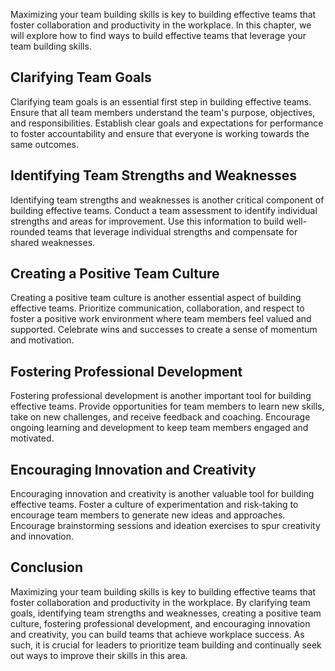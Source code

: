 
Maximizing your team building skills is key to building effective teams that foster collaboration and productivity in the workplace. In this chapter, we will explore how to find ways to build effective teams that leverage your team building skills.

Clarifying Team Goals
---------------------

Clarifying team goals is an essential first step in building effective teams. Ensure that all team members understand the team's purpose, objectives, and responsibilities. Establish clear goals and expectations for performance to foster accountability and ensure that everyone is working towards the same outcomes.

Identifying Team Strengths and Weaknesses
-----------------------------------------

Identifying team strengths and weaknesses is another critical component of building effective teams. Conduct a team assessment to identify individual strengths and areas for improvement. Use this information to build well-rounded teams that leverage individual strengths and compensate for shared weaknesses.

Creating a Positive Team Culture
--------------------------------

Creating a positive team culture is another essential aspect of building effective teams. Prioritize communication, collaboration, and respect to foster a positive work environment where team members feel valued and supported. Celebrate wins and successes to create a sense of momentum and motivation.

Fostering Professional Development
----------------------------------

Fostering professional development is another important tool for building effective teams. Provide opportunities for team members to learn new skills, take on new challenges, and receive feedback and coaching. Encourage ongoing learning and development to keep team members engaged and motivated.

Encouraging Innovation and Creativity
-------------------------------------

Encouraging innovation and creativity is another valuable tool for building effective teams. Foster a culture of experimentation and risk-taking to encourage team members to generate new ideas and approaches. Encourage brainstorming sessions and ideation exercises to spur creativity and innovation.

Conclusion
----------

Maximizing your team building skills is key to building effective teams that foster collaboration and productivity in the workplace. By clarifying team goals, identifying team strengths and weaknesses, creating a positive team culture, fostering professional development, and encouraging innovation and creativity, you can build teams that achieve workplace success. As such, it is crucial for leaders to prioritize team building and continually seek out ways to improve their skills in this area.
